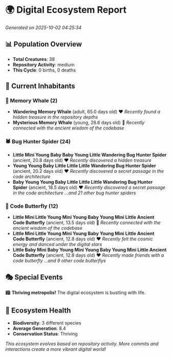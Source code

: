 # 🌍 Digital Ecosystem Report
*Generated on 2025-10-02 04:25:34*

## 📊 Population Overview
- **Total Creatures**: 38
- **Repository Activity**: medium
- **This Cycle**: 0 births, 0 deaths

## 👥 Current Inhabitants

### 🐋 Memory Whale (2)
- **Wandering Memory Whale** (adult, 65.0 days old) ❤️
  *Recently found a hidden treasure in the repository depths*
- **Mysterious Memory Whale** (young, 28.6 days old) 💚
  *Recently connected with the ancient wisdom of the codebase*

### 🕷️ Bug Hunter Spider (24)
- **Little Mini Young Baby Baby Young Little Wandering Bug Hunter Spider** (ancient, 20.8 days old) ❤️
  *Recently discovered a hidden treasure*
- **Young Young Baby Little Little Little Wandering Bug Hunter Spider** (ancient, 20.2 days old) ❤️
  *Recently discovered a secret passage in the code architecture*
- **Baby Young Young Baby Little Little Little Wandering Bug Hunter Spider** (ancient, 18.5 days old) ❤️
  *Recently discovered a secret passage in the code architecture*
  *...and 21 other bug hunter spiders*

### 🦋 Code Butterfly (12)
- **Little Mini Little Young Mini Young Baby Young Mini Little Ancient Code Butterfly** (ancient, 13.5 days old) 💛
  *Recently connected with the ancient wisdom of the codebase*
- **Little Mini Little Young Mini Young Baby Young Mini Little Ancient Code Butterfly** (ancient, 12.8 days old) ❤️
  *Recently felt the cosmic energy and danced under the digital stars*
- **Little Baby Mini Baby Young Mini Young Baby Young Mini Little Ancient Code Butterfly** (ancient, 12.8 days old) ❤️
  *Recently made friends with a code butterfly*
  *...and 9 other code butterflys*

## 🎭 Special Events

🏙️ **Thriving metropolis!** The digital ecosystem is bustling with life.

## 🔬 Ecosystem Health
- **Biodiversity**: 3 different species
- **Average Generation**: 8.4
- **Conservation Status**: Thriving

*This ecosystem evolves based on repository activity. More commits and interactions create a more vibrant digital world!*
